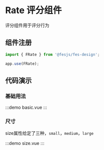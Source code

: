 # Rate 评分组件
评分组件用于评分行为

## 组件注册

```js
import { FRate } from '@fesjs/fes-design';

app.use(FRate);
```

## 代码演示

### 基础用法

:::demo
basic.vue
:::

### 尺寸
size属性给定了三种，`small`，`medium`，`large`

:::demo
size.vue
:::